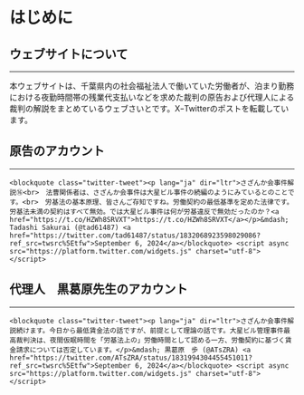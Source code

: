 # はじめに

## ウェブサイトについて
---

本ウェブサイトは、千葉県内の社会福祉法人で働いていた労働者が、泊まり勤務における夜勤時間帯の残業代支払いなどを求めた裁判の原告および代理人による裁判の解説をまとめているウェブさいとです。XｰTwitterのポストを転載しています。


## 原告のアカウント　
---
```{raw} html
<blockquote class="twitter-tweet"><p lang="ja" dir="ltr">さざんか会事件解説⑯<br>　法曹関係者は、さざんか会事件は大星ビル事件の続編のようにみているとのことです。<br>　労基法の基本原理、皆さんご存知ですね。労働契約の最低基準を定めた法律です。労基法未満の契約はすべて無効。では大星ビル事件は何が労基違反で無効だったのか？<a href="https://t.co/HZWh8SRVXT">https://t.co/HZWh8SRVXT</a></p>&mdash; Tadashi Sakurai (@tad61487) <a href="https://twitter.com/tad61487/status/1832068923598029086?ref_src=twsrc%5Etfw">September 6, 2024</a></blockquote> <script async src="https://platform.twitter.com/widgets.js" charset="utf-8"></script>
```

## 代理人　黒葛原先生のアカウント　
---
```{raw} html
<blockquote class="twitter-tweet"><p lang="ja" dir="ltr">さざんか会事件解説続けます。今日から最低賃金法の話ですが、前提として理論の話です。大星ビル管理事件最高裁判決は、夜間仮眠時間を「労基法上の」労働時間として認める一方、労働契約に基づく賃金請求については否定しています。</p>&mdash; 黒葛原　歩 (@ATsZRA) <a href="https://twitter.com/ATsZRA/status/1831994304455451011?ref_src=twsrc%5Etfw">September 6, 2024</a></blockquote> <script async src="https://platform.twitter.com/widgets.js" charset="utf-8"></script>
```